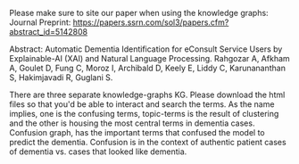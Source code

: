 Please make sure to site our paper when using the knowledge graphs:
Journal Preprint:
https://papers.ssrn.com/sol3/papers.cfm?abstract_id=5142808

Abstract:
Automatic Dementia Identification for eConsult Service Users by Explainable-AI (XAI) and Natural Language Processing.
Rahgozar A, Afkham A, Goulet D, Fung C, Moroz I, Archibald D, Keely E, Liddy C, Karunananthan S, Hakimjavadi R, Guglani S. 


There are three separate knowledge-graphs KG. Please download the html files so that you'd be able to interact and search the terms. As the name implies, one is the confusing terms, topic-terms is the result of clustering and the other is housing the most central terms in dementia cases.
Confusion graph, has the important terms that confused the model to predict the dementia. Confusion is in the context of authentic patient cases of dementia vs. cases that looked like dementia.
